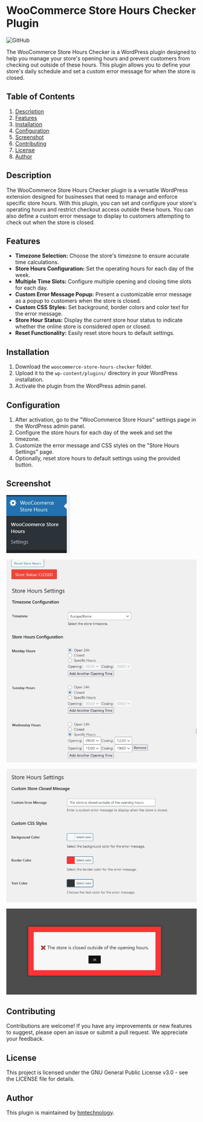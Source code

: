 # WooCommerce Store Hours Checker Plugin
![GitHub](https://img.shields.io/github/license/hmtechnology/woocommerce-store-hours-checker-plugin)

The WooCommerce Store Hours Checker is a WordPress plugin designed to help you manage your store's opening hours and prevent customers from checking out outside of these hours. This plugin allows you to define your store's daily schedule and set a custom error message for when the store is closed.

## Table of Contents
1. [Description](#description)
2. [Features](#features)
3. [Installation](#installation)
4. [Configuration](#configuration)
5. [Screenshot](#screenshot)
6. [Contributing](#contributing)
7. [License](#license)
8. [Author](#author)

## Description
The WooCommerce Store Hours Checker plugin is a versatile WordPress extension designed for businesses that need to manage and enforce specific store hours. With this plugin, you can set and configure your store's operating hours and restrict checkout access outside these hours. You can also define a custom error message to display to customers attempting to check out when the store is closed.

## Features
- **Timezone Selection:** Choose the store's timezone to ensure accurate time calculations.
- **Store Hours Configuration:** Set the operating hours for each day of the week.
- **Multiple Time Slots:** Configure multiple opening and closing time slots for each day.
- **Custom Error Message Popup:** Present a customizable error message as a popup to customers when the store is closed.
- **Custom CSS Styles:** Set background, border colors and color text for the error message.
- **Store Hour Status:** Display the current store hour status to indicate whether the online store is considered open or closed.
- **Reset Functionality:** Easily reset store hours to default settings.

## Installation
1. Download the `woocommerce-store-hours-checker` folder.
2. Upload it to the `wp-content/plugins/` directory in your WordPress installation.
3. Activate the plugin from the WordPress admin panel.

## Configuration
1. After activation, go to the "WooCommerce Store Hours" settings page in the WordPress admin panel.
2. Configure the store hours for each day of the week and set the timezone.
3. Customize the error message and CSS styles on the "Store Hours Settings" page.
4. Optionally, reset store hours to default settings using the provided button.

## Screenshot
![Screen](https://github.com/hmtechnology/woocommerce-store-hours-checker-plugin/blob/main/screenshot/screenshots-0.jpg)

![Screen](https://github.com/hmtechnology/woocommerce-store-hours-checker-plugin/blob/main/screenshot/screenshots-1.jpg)

![Screen](https://github.com/hmtechnology/woocommerce-store-hours-checker-plugin/blob/main/screenshot/screenshots-2.jpg)

![Screen](https://github.com/hmtechnology/woocommerce-store-hours-checker-plugin/blob/main/screenshot/screenshots-3.jpg)

## Contributing
Contributions are welcome! If you have any improvements or new features to suggest, please open an issue or submit a pull request. We appreciate your feedback.

## License
This project is licensed under the GNU General Public License v3.0 - see the LICENSE file for details.

## Author
This plugin is maintained by [hmtechnology](https://github.com/hmtechnology).
